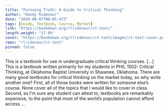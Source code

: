 ```yaml
---
title: "Pursuing Truth: A Guide to Critical Thinking"
author: "Randy Ridenour"
date: "2020-08-07T00:05:47Z"
tags: [Guide, Textbook, Course, Market]
link: "https://bookdown.org/rlridenour/ct-text/"
length_weight: "37.9%"
cover: "https://bookdown.org/rlridenour/ct-text/images/ct-text-cover.png"
repo: "rlridenour/ct-text"
pinned: false
---
```


This is a textbook for use in undergraduate critical thinking courses. [...] This is a textbook written primarily for my students in PHIL 1502: Critical Thinking, at Oklahoma Baptist University in Shawnee, Oklahoma. There are many good textbooks for critical thinking on the market today, so why write another one? First, all of those books were written for someone else’s course. None cover all of the topics that I would like to cover in class. Second, as I’m sure any student can attest to, textbooks are remarkably expensive, to the point that most of the world’s population cannot afford access  ...
